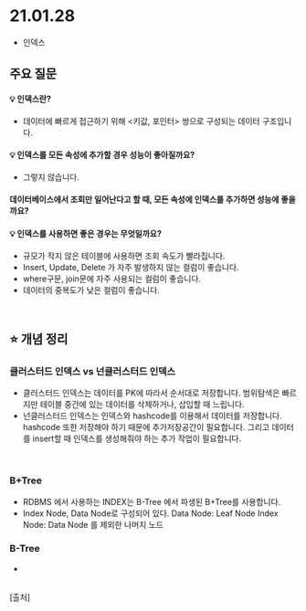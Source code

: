 # 21.01.28
* 인덱스

## 주요 질문

#### 💡 인덱스란?
   * 데이터에 빠르게 접근하기 위해 <키값, 포인터> 쌍으로 구성되는 데이터 구조입니다.
   
#### 💡 인덱스를 모든 속성에 추가할 경우 성능이 좋아질까요?
* 그렇지 않습니다.

#### 데이터베이스에서 조회만 일어난다고 할 때, 모든 속성에 인덱스를 추가하면 성능에 좋을까요?

   
#### 💡 인덱스를 사용하면 좋은 경우는 무엇일까요?
* 규모가 작지 않은 테이블에 사용하면 조회 속도가 빨라집니다.
* Insert, Update, Delete 가 자주 발생하지 않는 컬럼이 좋습니다.
* where구문, join문에 자주 사용되는 컬럼이 좋습니다.
* 데이터의 중복도가 낮은 컬럼이 좋습니다.





<br/>

## ⭐ 개념 정리

###  클러스터드 인덱스 vs 넌클러스터드 인덱스
   * 클러스터드 인덱스는 데이터를 PK에 따라서 순서대로 저장합니다.  범위탐색은 빠르지만 테이블 중간에 있는 데이터를 삭제하거나, 삽입할 때 느립니다.  
   * 넌클러스터드 인덱스는 인덱스와 hashcode를 이용해서 데이터를 저장합니다.  hashcode 또한 저장해야 하기 때문에 추가저장공간이 필요합니다.  그리고 데이터를 insert할 때 인덱스를 생성해줘야 하는 추가 작업이 필요합니다. 
   
   

<br/>

###  B+Tree 
* RDBMS 에서 사용하는 INDEX는 B-Tree 에서 파생된 B+Tree를 사용합니다.
* Index Node, Data Node로 구성되어 있다.
  Data Node: Leaf Node
  Index Node: Data Node 를 제외한 나머지 노드

###  B-Tree
* 


<br/>
[출처]